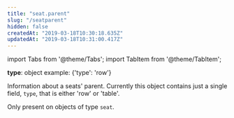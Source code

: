```yaml
---
title: "seat.parent"
slug: "/seatparent"
hidden: false
createdAt: "2019-03-18T10:30:18.635Z"
updatedAt: "2019-03-18T10:31:00.417Z"
---
```


import Tabs from '@theme/Tabs';
import TabItem from '@theme/TabItem';

**type**: object
example: {'type': 'row'}

Information about a seats' parent. Currently this object contains just a single field, `type`, that is either 'row' or 'table'.

Only present on objects of type `seat`.
